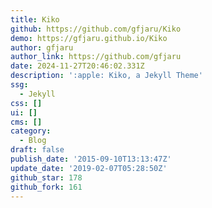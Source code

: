 ```yaml
---
title: Kiko
github: https://github.com/gfjaru/Kiko
demo: https://gfjaru.github.io/Kiko
author: gfjaru
author_link: https://github.com/gfjaru
date: 2024-11-27T20:46:02.331Z
description: ':apple: Kiko, a Jekyll Theme'
ssg:
  - Jekyll
css: []
ui: []
cms: []
category:
  - Blog
draft: false
publish_date: '2015-09-10T13:13:47Z'
update_date: '2019-02-07T05:28:50Z'
github_star: 178
github_fork: 161
---
```

